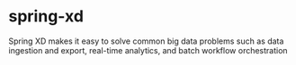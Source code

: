 spring-xd
=========

Spring XD makes it easy to solve common big data problems such as data ingestion and export, real-time analytics, and batch workflow orchestration